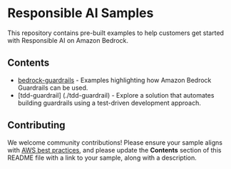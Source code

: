 # Responsible AI Samples 

This repository contains pre-built examples to help customers get started with Responsible AI on Amazon Bedrock.

## Contents

- [bedrock-guardrails](./bedrock-guardrails) - Examples highlighting how Amazon Bedrock Guardrails can be used.
- [tdd-guardrail] (./tdd-guardrail) - Explore a solution that automates building guardrails using a test-driven development approach.


## Contributing

We welcome community contributions! Please ensure your sample aligns with  [AWS best practices](https://aws.amazon.com/architecture/well-architected/), and please update the **Contents** section of this README file with a link to your sample, along with a description.